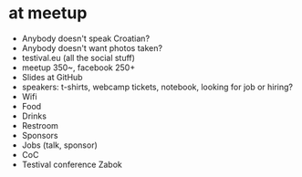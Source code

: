 # at meetup

- Anybody doesn't speak Croatian?
- Anybody doesn't want photos taken?
- testival.eu (all the social stuff)
- meetup 350~, facebook 250+
- Slides at GitHub
- speakers: t-shirts, webcamp tickets, notebook, looking for job or hiring?
- Wifi
- Food
- Drinks
- Restroom
- Sponsors
- Jobs (talk, sponsor)
- CoC
- Testival conference Zabok
